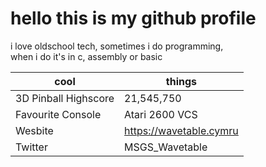 # hello this is my github profile

i love oldschool tech, sometimes i do programming,  
when i do it's in c, assembly or basic

| cool                  | things                      |
| --------------------- | --------------------------- |
| 3D Pinball Highscore  | 21,545,750                  |
| Favourite Console     | Atari 2600 VCS              |
| Wesbite               | https://wavetable.cymru     |
| Twitter               | MSGS_Wavetable              |
